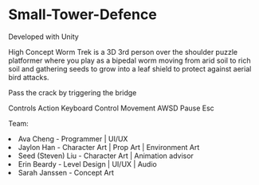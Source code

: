 # Small-Tower-Defence

Developed with Unity

High Concept Worm Trek is a 3D 3rd person over the shoulder puzzle platformer where you play as a bipedal worm moving from arid soil to rich soil and gathering seeds to grow into a leaf shield to protect against aerial bird attacks.

Pass the crack by triggering the bridge

Controls Action Keyboard Control Movement AWSD Pause Esc

Team:

<li>Ava Cheng - Programmer | UI/UX
<li>Jaylon Han - Character Art | Prop Art | Environment Art
<li>Seed (Steven) Liu - Character Art | Animation advisor
<li>Erin Beardy - Level Design | UI/UX | Audio
<li>Sarah Janssen - Concept Art
